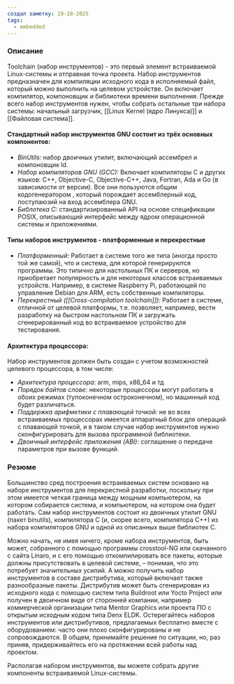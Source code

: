 ```yaml
---
создал заметку: 19-10-2025
tags:
  - embedded
---
```

### Описание
Toolchain (набор инструментов) - это первый элемент встраиваемой Linux-системы и отправная точка проекта.
Набор инструментов предназначен для компиляции исходного кода в исполняемый файл, который можно выполнить на целевом устройстве. Он включает компилятор, компоновщик и библиотеки времени выполнения. Прежде всего набор инструментов нужен, чтобы собрать остальные три набора системы: начальный загрузчик, [[Linux Kernel (ядро Линукса)]] и [[Файловая система]].

#### Стандартный набор инструментов GNU состоит из трёх основных компонентов:
- *BinUtils:* набор двоичных утилит, включающий ассембрел и компоновщик ld.
- *Набор компиляторов GNU (GCC):* Включает компиляторы C  и других языков: C++, Objective-C, Objective-C++, Java, Fortran, Ada и Go (в зависимости от версии). Все они пользуются общим кодогенератором , который порождает ассемблерный код, поступаюзий на вход ассемблера GNU.
- *Библотека C:* стандартизированный API на основе спецификации POSIX, описывающий интерфейс между ядром операционной системы и приложениями. 
#### Типы наборов инструментов - платформенные и перекрестные
- *Платформенный:* Работает в системе того же типа (иногда просто той же самой), что и система, для которой генерируются программы. Это типично для настольных ПК и серверов, но приобретает популярность и для некоторых классов встраиваемых устройств. Например, в системе Raspberry Pi, работающей по управление Debian для ARM, есть собственные компиляторы.
- *Перекрестный ([[Cross-compilation toolchain]]):* Работает в системе, отличной от целевой платформы, т.е. позволяет, например, вести разработку на быстром настольном ПК и загружать сгенерированный код во встраиваемое устройство для тестирования.
#### Архитектура процессора:
Набор инструментов должен быть создан с учетом возможностей целевого процессора, в том числе:
- *Архитектура процессора*: arm, mips, x86_64 и тд
- *Порядок байтов слове:* некоторые процессоры могут работать в обоих режимах (тупоконечном  остроконечном), но машинный код будет различаться.
- *Поддержка арифметики с плавающей точкой:* не во всех встраиваемых процессорах имеется аппаратный блок для операций с плавающей точкой, и в таком случае набор инструментов нужно сконфигурировать для вызова программной библиотеки.
- *Двоичный интерфейс приложения (ABI):* соглашение о передаче параметров при вызове функций.

### Резюме
Большинство сред построения встраиваемых систем основано на наборе инструментов для перекрестной разработки, поскольку при этом имеется четкая граница между мощным компьютером, на котором собирается система, и компьютером, на котором она будет работать. Сам набор инструментов состоит из двоичных утилит GNU (пакет binutils), компилятора C (и, скорее всего, компилятора C++) из набора компиляторов GNU и одной из описанных выше библиотек C. 

Можно начать, не имея ничего, кроме набора инструментов, быть может, собранного с помощью программы crosstool-NG или скачанного с сайта Linaro, и с его помощью откомпилировать все пакеты, которые должны присутствовать в целевой системе, – понимая, что это потребует значительных усилий. А можно получить набор инструментов в составе дистрибутива, который включает также разнообразные пакеты. Дистрибутив может быть сгенерирован из исходного кода с помощью систем типа Buildroot или Yocto Project или получен в двоичном виде от сторонней компании, например коммерческой организации типа Mentor Graphics или проекта ПО с открытым исходным кодом типа Denx ELDK. Остерегайтесь наборов инструментов или дистрибутивов, предлагаемых бесплатно вместе с оборудованием: часто они плохо сконфигурированы и не сопровождаются. В общем, принимайте решение по ситуации, но, раз приняв, придерживайтесь его на протяжении всей работы над проектом.

Располагая набором инструментов, вы можете собрать другие компоненты встраиваемой Linux-системы. 